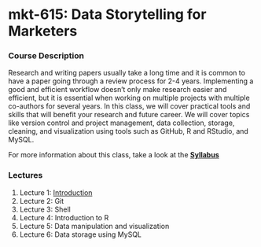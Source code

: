 # mkt-615: Data Storytelling for Marketers

### Course Description
Research and writing papers usually take a long time and it is common to have a paper going through a review process for 2-4 years. Implementing a good and efficient workflow doesn’t only make research easier and efficient, but it is essential when working on multiple projects with multiple co-authors for several years. In this class, we will cover practical tools and skills that will benefit your research and future career. We will cover topics like version control and project management, data collection, storage, cleaning, and visualization using tools such as GitHub, R and RStudio, and MySQL.

For more information about this class, take a look at the **[Syllabus](https://github.com/dadepro/mkt-615/blob/main/syllabus/mkt-615-syllabus.pdf)**

### Lectures

1. Lecture 1: [Introduction](https://raw.githack.com/dadepro/mkt-615/main/lectures/01-intro/01-intro.html#1)
2. Lecture 2: Git
3. Lecture 3: Shell
4. Lecture 4: Introduction to R
5. Lecture 5: Data manipulation and visualization
6. Lecture 6: Data storage using MySQL
